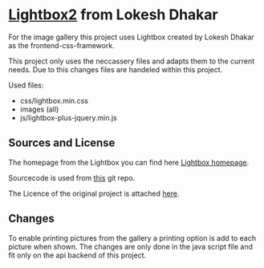 # [Lightbox2](http://lokeshdhakar.com/projects/lightbox2/) from Lokesh Dhakar
For the image gallery this project uses Lightbox created by Lokesh Dhakar as the frontend-css-framework.

This project only uses the neccassery files and adapts them to the current needs. Due to this changes files are handeled within this project.

Used files:
* css/lightbox.min.css
* images (all)
* js/lightbox-plus-jquery.min.js


## Sources and License
The homepage from the Lightbox you can find here [Lightbox homepage](http://lokeshdhakar.com/projects/lightbox2/).

Sourcecode is used from [this]( https://github.com/lokesh/lightbox2) git repo.

The Licence of the original project is attached [here](LICENSE).

## Changes
To enable printing pictures from the gallery a printing option is add to each picture when shown. The changes are only done in the java script file and fit only on the api backend of this project.